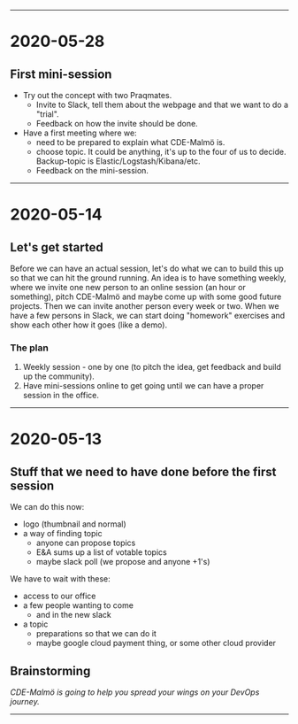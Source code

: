 
---
# 2020-05-28

## First mini-session
- Try out the concept with two Praqmates.
  - Invite to Slack, tell them about the webpage and that we want to do a "trial".
  - Feedback on how the invite should be done.
- Have a first meeting where we:
  - need to be prepared to explain what CDE-Malmö is.
  - choose topic. It could be anything, it's up to the four of us to decide. Backup-topic is Elastic/Logstash/Kibana/etc.
  - Feedback on the mini-session.


---
# 2020-05-14

## Let's get started
Before we can have an actual session, let's do what we can to build this up so that we can hit the ground running. An idea is to have something weekly, where we invite one new person to an online session (an hour or something), pitch CDE-Malmö and maybe come up with some good future projects. Then we can invite another person every week or two. When we have a few persons in Slack, we can start doing "homework" exercises and show each other how it goes (like a demo).

### The plan
1. Weekly session - one by one (to pitch the idea, get feedback and build up the community).
1. Have mini-sessions online to get going until we can have a proper session in the office.

---
# 2020-05-13

## Stuff that we need to have done before the first session

We can do this now:
- logo (thumbnail and normal)
- a way of finding topic
  - anyone can propose topics
  - E&A sums up a list of votable topics
  - maybe slack poll (we propose and anyone +1's)

We have to wait with these:
- access to our office
- a few people wanting to come
  - and in the new slack
- a topic
  - preparations so that we can do it
  - maybe google cloud payment thing, or some other cloud provider

## Brainstorming
*CDE-Malmö is going to help you spread your wings on your DevOps journey.*

---
